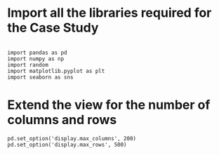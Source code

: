 # Import all the libraries required for the Case Study

```

import pandas as pd
import numpy as np
import random
import matplotlib.pyplot as plt
import seaborn as sns
```


# Extend the view for the number of columns and rows 

```
pd.set_option('display.max_columns', 200)
pd.set_option('display.max_rows', 500)
```
